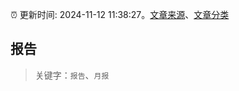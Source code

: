 :alarm_clock: 更新时间: 2024-11-12 11:38:27。[文章来源](/README.md)、[文章分类](/TAGS.md)

## 报告


> 关键字：`报告`、`月报`



